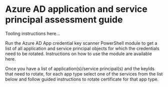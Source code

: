 # Azure AD application and service principal assessment guide

Tooling instructions here...

Run the Azure AD App credential key scanner PowerShell module to get a list of all application and service principal objects for which the credentials need to be rotated. Instructions on how to use the module are available here.

Once you have a list of application(s)/service principal(s) and the keyIds that need to rotate, for each app type select one of the services from the list below and follow guided instructions to rotate certificate for that app type.
